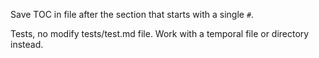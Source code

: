 Save TOC in file after the section that starts with a single `#`.

Tests, no modify tests/test.md file. Work with a temporal file or directory instead.
